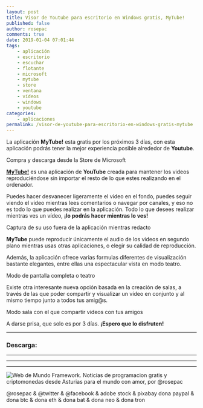 ```yaml
---
layout: post
title: Visor de Youtube para escritorio en Windows gratis, MyTube!
published: false
author: rosepac
comments: true
date: 2019-01-04 07:01:44
tags:
    - aplicación
    - escritorio
    - escuchar
    - flotante
    - microsoft
    - mytube
    - store
    - ventana
    - vídeos
    - windows
    - youtube
categories:
    - aplicaciones
permalink: /visor-de-youtube-para-escritorio-en-windows-gratis-mytube
---
```

La aplicación **MyTube!** esta gratis por los próximos 3 días, con esta aplicación podrás tener la mejor experiencia posible alrededor de **Youtube**.

Compra y descarga desde la Store de Microsoft

[**MyTube!**][1] es una aplicación de **YouTube** creada para mantener los videos reproduciéndose sin importar el resto de lo que estes realizando en el ordenador.

Puedes hacer desvanecer ligeramente el video en el fondo, puedes seguir viendo el vídeo mientras lees comentarios o navegar por canales, y eso no es todo lo que puedes realizar en la aplicación. Todo lo que desees realizar mientras ves un vídeo, **¡lo podrás hacer mientras lo ves!**

Captura de su uso fuera de la aplicación mientras redacto

**MyTube** puede reproducir únicamente el audio de los videos en segundo plano mientras usas otras aplicaciones, o elegir su calidad de reproducción.

Además, la aplicación ofrece varias formulas diferentes de visualización bastante elegantes, entre ellas una espectacular vista en modo teatro.

Modo de pantalla completa o teatro

Existe otra interesante nueva opción basada en la creación de salas, a través de las que poder compartir y visualizar un vídeo en conjunto y al mismo tiempo junto a todos tus amig@s.

Modo sala con el que compartir vídeos con tus amigos

A darse prisa, que solo es por 3 días. **¡Espero que lo disfruten!**

* * *

### Descarga: 

* * *


   


* * *


   


* * *


  


![Web de Mundo Framework. Noticias de programacion gratis y criptomonedas desde Asturias para el mundo con amor, por @rosepac][2]


  @rosepac & @twitter & @facebook & adobe stock & pixabay dona paypal & dona btc & dona eth & dona bat & dona neo & dona tron


 [1]: https://elbo.in/mytube
 [2]: https://image.ibb.co/iTckvT/mundo-framework-1350x167-steemit.png
